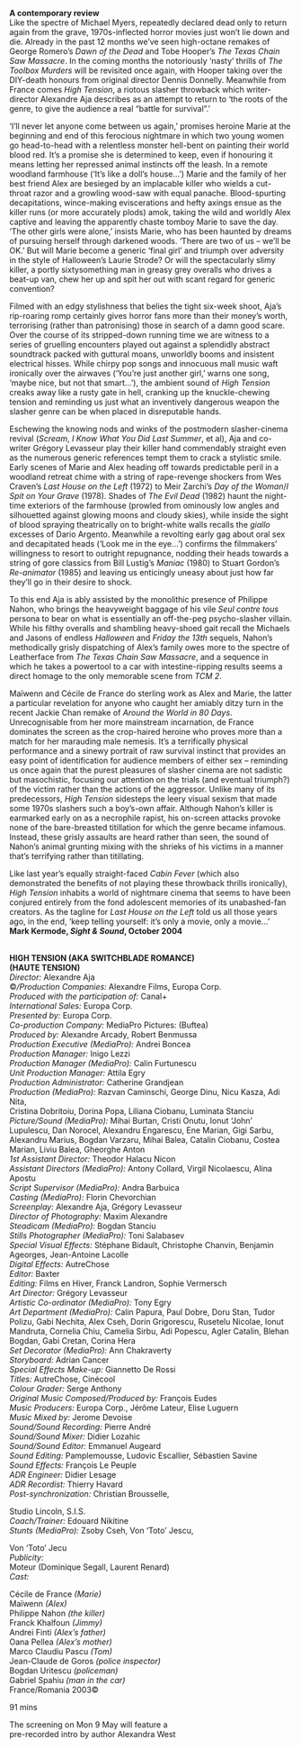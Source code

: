 

**A contemporary review**  
Like the spectre of Michael Myers, repeatedly declared dead only to return again from the grave, 1970s-inflected horror movies just won’t lie down and die. Already in the past 12 months we’ve seen high-octane remakes of George Romero’s _Dawn of the Dead_ and Tobe Hooper’s _The Texas Chain Saw Massacre_. In the coming months the notoriously ‘nasty’ thrills of _The Toolbox Murders_ will be revisited once again, with Hooper taking over the DIY-death honours from original director Dennis Donnelly. Meanwhile from France comes _High Tension_, a riotous slasher throwback which writer-director Alexandre Aja describes as an attempt to return to ‘the roots of the genre, to give the audience a real “battle for survival”.’

‘I’ll never let anyone come between us again,’ promises heroine Marie at the beginning and end of this ferocious nightmare in which two young women go head-to-head with a relentless monster hell-bent on painting their world blood red. It’s a promise she is determined to keep, even if honouring it means letting her repressed animal instincts off the leash. In a remote woodland farmhouse (‘It’s like a doll’s house...’) Marie and the family of her best friend Alex are besieged by an implacable killer who wields a cut-throat razor and a growling wood-saw with equal panache. Blood-spurting decapitations, wince-making eviscerations and hefty axings ensue as the killer runs (or more accurately plods) amok, taking the wild and worldly Alex captive and leaving the apparently chaste tomboy Marie to save the day. ‘The other girls were alone,’ insists Marie, who has been haunted by dreams of pursuing herself through darkened woods. ‘There are two of us – we’ll be OK.’ But will Marie become a generic ‘final girl’ and triumph over adversity in the style of Halloween’s Laurie Strode? Or will the spectacularly slimy killer, a portly sixtysomething man in greasy grey overalls who drives a beat-up van, chew her up and spit her out with scant regard for generic convention?

Filmed with an edgy stylishness that belies the tight six-week shoot, Aja’s  
rip-roaring romp certainly gives horror fans more than their money’s worth, terrorising (rather than patronising) those in search of a damn good scare.  
Over the course of its stripped-down running time we are witness to a series of gruelling encounters played out against a splendidly abstract soundtrack packed with guttural moans, unworldly booms and insistent electrical hisses. While chirpy pop songs and innocuous mall music waft ironically over the airwaves (‘You’re just another girl,’ warns one song, ‘maybe nice, but not that smart...’), the ambient sound of _High Tension_ creaks away like a rusty gate in hell, cranking up the knuckle-chewing tension and reminding us just what an inventively dangerous weapon the slasher genre can be when placed in disreputable hands.

Eschewing the knowing nods and winks of the postmodern slasher-cinema revival (_Scream_, _I Know What You Did Last Summer_, et al), Aja and co-writer Grégory Levasseur play their killer hand commendably straight even as the numerous generic references tempt them to crack a stylistic smile. Early scenes of Marie and Alex heading off towards predictable peril in a woodland retreat chime with a string of rape-revenge shockers from Wes Craven’s _Last House on the Left_ (1972) to Meir Zarchi’s _Day of the Woman_/_I Spit on Your Grave_ (1978). Shades of _The Evil Dead_ (1982) haunt the night-time exteriors of the farmhouse (prowled from ominously low angles and silhouetted against glowing moons and cloudy skies), while inside the sight of blood spraying theatrically on to bright-white walls recalls the _giallo_ excesses of Dario Argento. Meanwhile a revolting early gag about oral sex and decapitated heads (‘Look me in the eye...’) confirms the filmmakers’ willingness to resort to outright repugnance, nodding their heads towards a string of gore classics from Bill Lustig’s _Maniac_ (1980) to Stuart Gordon’s _Re-animator_ (1985) and leaving us enticingly uneasy about just how far they’ll go in their desire to shock.

To this end Aja is ably assisted by the monolithic presence of Philippe Nahon, who brings the heavyweight baggage of his vile _Seul contre tous_ persona to bear on what is essentially an off-the-peg psycho-slasher villain. While his filthy overalls and shambling heavy-shoed gait recall the Michaels and Jasons of endless _Halloween_ and _Friday the 13th_ sequels, Nahon’s methodically grisly dispatching of Alex’s family owes more to the spectre of Leatherface from  _The Texas Chain Saw Massacre_, and a sequence in which he takes a powertool to a car with intestine-ripping results seems a direct homage to the only memorable scene from _TCM 2_.

Maïwenn and Cécile de France do sterling work as Alex and Marie, the latter a particular revelation for anyone who caught her amiably ditzy turn in the recent Jackie Chan remake of _Around the World in 80 Days_. Unrecognisable from her more mainstream incarnation, de France dominates the screen as the crop-haired heroine who proves more than a match for her marauding male nemesis. It’s a terrifically physical performance and a sinewy portrait of raw survival instinct that provides an easy point of identification for audience members of either sex – reminding us once again that the purest pleasures of slasher cinema are not sadistic but masochistic, focusing our attention on the trials (and eventual triumph?) of the victim rather than the actions of the aggressor. Unlike many of its predecessors, _High Tension_ sidesteps the leery visual sexism that made some 1970s slashers such a boy’s-own affair. Although Nahon’s killer is earmarked early on as a necrophile rapist, his on-screen attacks provoke none of the bare-breasted titillation for which the genre became infamous. Instead, these grisly assaults are heard rather than seen, the sound of Nahon’s animal grunting mixing with the shrieks of his victims in a manner that’s terrifying rather than titillating.

Like last year’s equally straight-faced _Cabin Fever_ (which also demonstrated the benefits of not playing these throwback thrills ironically), _High Tension_ inhabits a world of nightmare cinema that seems to have been conjured entirely from the fond adolescent memories of its unabashed-fan creators. As the tagline for _Last House on the Left_ told us all those years ago, in the end, ‘keep telling yourself: it’s only a movie, only a movie...’  
**Mark Kermode, _Sight & Sound_, October 2004**
<br><br>

**HIGH TENSION (AKA SWITCHBLADE ROMANCE)  
(HAUTE TENSION)**  
_Director:_ Alexandre Aja  
©_/Production Companies:_ Alexandre Films, Europa Corp.  
_Produced with the participation of:_ Canal+  
_International Sales:_ Europa Corp.  
_Presented by:_ Europa Corp.  
_Co-production Company:_  MediaPro Pictures: (Buftea)  
_Produced by:_ Alexandre Arcady, Robert Benmussa  
_Production Executive (MediaPro):_ Andrei Boncea  
_Production Manager:_ Inigo Lezzi  
_Production Manager (MediaPro):_ Calin Furtunescu  
_Unit Production Manager:_ Attila Egry  
_Production Administrator:_ Catherine Grandjean  
_Production (MediaPro):_ Razvan Caminschi, George Dinu, Nicu Kasza, Adi Nita,  
Cristina Dobritoiu, Dorina Popa, Liliana Ciobanu, Luminata Stanciu  
_Picture/Sound (MediaPro):_ Mihai Burtan, Cristi Onutu, Ionut ‘John’ Lupulescu, Dan Norocel, Alexandru Engarescu, Ene Marian, Gigi Sarbu, Alexandru Marius, Bogdan Varzaru, Mihai Balea, Catalin Ciobanu, Costea Marian, Liviu Balea, Gheorghe Anton  
_1st Assistant Director:_ Theodor Halacu Nicon  
_Assistant Directors (MediaPro):_ Antony Collard, Virgil Nicolaescu, Alina Apostu  
_Script Supervisor (MediaPro):_ Andra Barbuica  
_Casting (MediaPro):_ Florin Chevorchian  
_Screenplay:_ Alexandre Aja, Grégory Levasseur  
_Director of Photography:_ Maxim Alexandre  
_Steadicam (MediaPro):_ Bogdan Stanciu  
_Stills Photographer (MediaPro):_ Toni Salabasev  
_Special Visual Effects:_ Stéphane Bidault, Christophe Chanvin, Benjamin Ageorges, Jean-Antoine Lacolle  
_Digital Effects:_ AutreChose  
_Editor:_ Baxter  
_Editing:_ Films en Hiver, Franck Landron, Sophie Vermersch  
_Art Director:_ Grégory Levasseur  
_Artistic Co-ordinator (MediaPro):_ Tony Egry  
_Art Department (MediaPro):_ Calin Papura,  Paul Dobre, Doru Stan, Tudor Polizu, Gabi Nechita, Alex Cseh, Dorin Grigorescu, Rusetelu Nicolae, Ionut Mandruta, Cornelia Chiu, Camelia Sirbu,  Adi Popescu, Agler Catalin, Blehan Bogdan,  Gabi Cretan, Corina Hera  
_Set Decorator (MediaPro):_ Ann Chakraverty  
_Storyboard:_ Adrian Cancer  
_Special Effects Make-up:_ Giannetto De Rossi  
_Titles:_ AutreChose, Cinécool  
_Colour Grader:_ Serge Anthony  
_Original Music Composed/Produced by:_ François Eudes  
_Music Producers:_ Europa Corp., Jérôme Lateur, Elise Luguern  
_Music Mixed by:_ Jerome Devoise  
_Sound/Sound Recording:_ Pierre André  
_Sound/Sound Mixer:_ Didier Lozahic  
_Sound/Sound Editor:_ Emmanuel Augeard  
_Sound Editing:_ Pamplemousse, Ludovic Escallier, Sébastien Savine  
_Sound Effects:_ François Le Peuple  
_ADR Engineer:_ Didier Lesage  
_ADR Recordist:_ Thierry Havard  
_Post-synchronization:_ Christian Brousselle,

Studio Lincoln, S.I.S.  
_Coach/Trainer:_ Edouard Nikitine  
_Stunts (MediaPro):_ Zsoby Cseh, Von ‘Toto’ Jescu,

Von ‘Toto’ Jecu  
_Publicity:_  
Moteur (Dominique Segall, Laurent Renard)  
_Cast:_

Cécile de France _(Marie)_  
Maïwenn _(Alex)_  
Philippe Nahon _(the killer)_  
Franck Khalfoun _(Jimmy)_  
Andrei Finti _(Alex’s father)_  
Oana Pellea _(Alex’s mother)_  
Marco Claudiu Pascu _(Tom)_  
Jean-Claude de Goros _(police inspector)_  
Bogdan Uritescu _(policeman)_  
Gabriel Spahiu _(man in the car)_  
France/Romania 2003©

91 mins

The screening on Mon 9 May will feature a  
pre-recorded intro by author Alexandra West
<!--stackedit_data:
eyJoaXN0b3J5IjpbLTE0NzUwOTA4OF19
-->